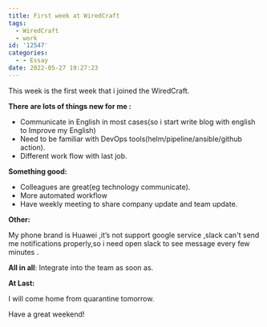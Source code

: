 ```yaml
---
title: First week at WiredCraft
tags:
  - WiredCraft
  - work
id: '12547'
categories:
  - - Essay
date: 2022-05-27 19:27:23
---
```


This week is the first week that i joined the WiredCraft.

**There are lots of things new for me :**

*   Communicate in English in most cases(so i start write blog with english to Improve my English)
*   Need to be familiar with DevOps tools(helm/pipeline/ansible/github action).
*   Different work flow with last job.

**Something good:**

*   Colleagues are great(eg technology communicate).
*   More automated workflow
*   Have weekly meeting to share company update and team update.

**Other:**

My phone brand is Huawei ,it’s not support google service ,slack can't send me notifications properly,so i need open slack to see message every few minutes .

**All in all**: Integrate into the team as soon as.

**At Last:**

I will come home from quarantine tomorrow.

Have a great weekend!